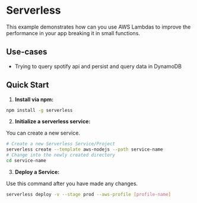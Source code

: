 <!--
title: AWS Serverless experience in NodeJS
layout: Doc
-->
# Serverless

This example demonstrates how can you use AWS Lambdas to improve the performance in your app breaking it in small functions.

## Use-cases

- Trying to query spotify api and persist and query data in DynamoDB

## Quick Start

1. **Install via npm:**
  ```bash
  npm install -g serverless
  ```

2. **Initialize a serverless service:**

  You can create a new service.
  ```bash
  # Create a new Serverless Service/Project
  serverless create --template aws-nodejs --path service-name
  # Change into the newly created directory
  cd service-name
  ```

3. **Deploy a Service:**

  Use this command after you have made any changes.
  ```bash
  serverless deploy -v --stage prod --aws-profile [profile-name]
  ```
